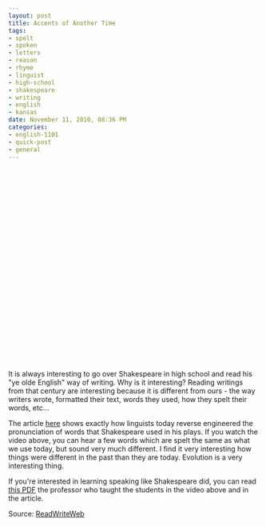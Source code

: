 ```yaml
--- 
layout: post
title: Accents of Another Time
tags: 
- spelt
- spoken
- letters
- reason
- rhyme
- linguist
- high-school
- shakespeare
- writing
- english
- kansas
date: November 11, 2010, 08:36 PM
categories: 
- english-1101
- quick-post
- general
---
```

<object height="390" width="640"><param name="movie" value="http://www.youtube.com/v/dWe1b9mjjkM&hl=en_US&feature=player_embedded&version=3" /><param name="allowFullScreen" value="true" /><param name="allowScriptAccess" value="always" /><embed allowfullscreen="true" src="http://www.youtube.com/v/dWe1b9mjjkM&hl=en_US&feature=player_embedded&version=3" allowscriptaccess="always" type="application/x-shockwave-flash" height="390" width="640"></embed></object>

It is always interesting to go over Shakespeare in high school and read his "ye olde English" way of writing. Why is it interesting? Reading writings from that century are interesting because it is different from ours \- the way writers wrote, formatted their text, words they used, how they spelt their words, etc...

The article [here](http://www.thehistoryblog.com/archives/8099) shows exactly how linguists today reverse engineered the pronunciation of words that Shakespeare used in his plays. If you watch the video above, you can hear a few words which are spelt the same as what we use today, but sound very much different. I find it very interesting how things were different in the past than they are today. Evolution is a very interesting thing.

If you're interested in learning speaking like Shakespeare did, you can read [this PDF](http://www.paulmeier.com/OP.pdf) the professor who taught the students in the video above and in the article.

Source: [ReadWriteWeb](http://www.readwriteweb.com/archives/click_to_hear_americas_original_accent_-_i_mean_sh.php)
